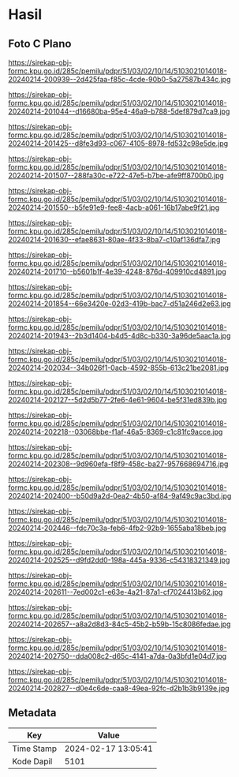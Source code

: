 # Hasil

## Foto C Plano

https://sirekap-obj-formc.kpu.go.id/285c/pemilu/pdpr/51/03/02/10/14/5103021014018-20240214-200939--2d425faa-f85c-4cde-90b0-5a27587b434c.jpg

https://sirekap-obj-formc.kpu.go.id/285c/pemilu/pdpr/51/03/02/10/14/5103021014018-20240214-201044--d16680ba-95e4-46a9-b788-5def879d7ca9.jpg

https://sirekap-obj-formc.kpu.go.id/285c/pemilu/pdpr/51/03/02/10/14/5103021014018-20240214-201425--d8fe3d93-c067-4105-8978-fd532c98e5de.jpg

https://sirekap-obj-formc.kpu.go.id/285c/pemilu/pdpr/51/03/02/10/14/5103021014018-20240214-201507--288fa30c-e722-47e5-b7be-afe9ff8700b0.jpg

https://sirekap-obj-formc.kpu.go.id/285c/pemilu/pdpr/51/03/02/10/14/5103021014018-20240214-201550--b5fe91e9-fee8-4acb-a061-16b17abe9f21.jpg

https://sirekap-obj-formc.kpu.go.id/285c/pemilu/pdpr/51/03/02/10/14/5103021014018-20240214-201630--efae8631-80ae-4f33-8ba7-c10af136dfa7.jpg

https://sirekap-obj-formc.kpu.go.id/285c/pemilu/pdpr/51/03/02/10/14/5103021014018-20240214-201710--b5601b1f-4e39-4248-876d-409910cd4891.jpg

https://sirekap-obj-formc.kpu.go.id/285c/pemilu/pdpr/51/03/02/10/14/5103021014018-20240214-201854--66e3420e-02d3-419b-bac7-d51a246d2e63.jpg

https://sirekap-obj-formc.kpu.go.id/285c/pemilu/pdpr/51/03/02/10/14/5103021014018-20240214-201943--2b3d1404-b4d5-4d8c-b330-3a96de5aac1a.jpg

https://sirekap-obj-formc.kpu.go.id/285c/pemilu/pdpr/51/03/02/10/14/5103021014018-20240214-202034--34b026f1-0acb-4592-855b-613c21be2081.jpg

https://sirekap-obj-formc.kpu.go.id/285c/pemilu/pdpr/51/03/02/10/14/5103021014018-20240214-202127--5d2d5b77-2fe6-4e61-9604-be5f31ed839b.jpg

https://sirekap-obj-formc.kpu.go.id/285c/pemilu/pdpr/51/03/02/10/14/5103021014018-20240214-202218--03068bbe-f1af-46a5-8369-c1c81fc9acce.jpg

https://sirekap-obj-formc.kpu.go.id/285c/pemilu/pdpr/51/03/02/10/14/5103021014018-20240214-202308--9d960efa-f8f9-458c-ba27-957668694716.jpg

https://sirekap-obj-formc.kpu.go.id/285c/pemilu/pdpr/51/03/02/10/14/5103021014018-20240214-202400--b50d9a2d-0ea2-4b50-af84-9af49c9ac3bd.jpg

https://sirekap-obj-formc.kpu.go.id/285c/pemilu/pdpr/51/03/02/10/14/5103021014018-20240214-202446--fdc70c3a-feb6-4fb2-92b9-1655aba18beb.jpg

https://sirekap-obj-formc.kpu.go.id/285c/pemilu/pdpr/51/03/02/10/14/5103021014018-20240214-202525--d9fd2dd0-198a-445a-9336-c54318321349.jpg

https://sirekap-obj-formc.kpu.go.id/285c/pemilu/pdpr/51/03/02/10/14/5103021014018-20240214-202611--7ed002c1-e63e-4a21-87a1-cf7024413b62.jpg

https://sirekap-obj-formc.kpu.go.id/285c/pemilu/pdpr/51/03/02/10/14/5103021014018-20240214-202657--a8a2d8d3-84c5-45b2-b59b-15c8086fedae.jpg

https://sirekap-obj-formc.kpu.go.id/285c/pemilu/pdpr/51/03/02/10/14/5103021014018-20240214-202750--dda008c2-d65c-4141-a7da-0a3bfd1e04d7.jpg

https://sirekap-obj-formc.kpu.go.id/285c/pemilu/pdpr/51/03/02/10/14/5103021014018-20240214-202827--d0e4c6de-caa8-49ea-92fc-d2b1b3b9139e.jpg


## Metadata

| Key        | Value               |
| ---------- | ------------------- |
| Time Stamp | 2024-02-17 13:05:41 |
| Kode Dapil | 5101                |



